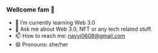 ### Wellcome fam 👋
- 🌱 I’m currently learning Web 3.0
- 💬 Ask me about Web 3.0, NFT or any tech related stuff.
- 📫 How to reach me: nayyi0608@gmail.com
- 😄 Pronouns: she/her
